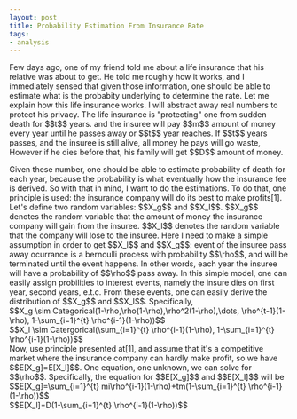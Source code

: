 ```yaml
---
layout: post
title: Probability Estimation From Insurance Rate
tags:
- analysis
---
```


<p>
Few days ago, one of my friend told me about a life insurance that his relative was about to get. He told me roughly how it works, and I immediately sensed that given those information, one should be able to estimate what is the probabity underlying to determine the rate. Let me explain how this life insurance works. I will abstract away real numbers to protect his privacy. The life insurance is "protecting" one from sudden death for $$t$$ years. and the insuree will pay $$m$$ amount of money every year until he passes away or $$t$$ year reaches. If $$t$$ years passes, and the insuree is still alive, all money he pays will go waste, However if he dies before that, his family will get $$D$$ amount of money.
</p>
<p>
Given these number, one should be able to estimate probability of death for each year, because the probability is what eventually how the insurance fee is derived. So with that in mind, I want to do the estimations. To do that, one principle is used: the insurance company will do its best to make profits[1]. Let's define two random variables: $$X_g$$ and $$X_l$$. $$X_g$$ denotes the random variable that the amount of money the insurance company will gain from the insuree. $$X_l$$ denotes the random variable that the company will lose to the insuree. Here I need to make a simple assumption in order to get $$X_l$$ and $$X_g$$: event of the insuree pass away ocurrance is a bernoulli process with probability $$\rho$$, and will be terminated until the event happens. In other words, each year the insuree will have a probability of $$\rho$$ pass away. In this simple model, one can easily assign probilities to interest events, namely the insure dies on first year, second years, e.t.c. From these events, one can easily derive the distribution of $$X_g$$ and $$X_l$$. Specifically,<br>
$$X_g \sim Categorical(1-\rho,\rho(1-\rho),\rho^2(1-\rho),\dots,  \rho^{t-1}(1-\rho), 1-\sum_{i=1}^{t} \rho^{i-1}(1-\rho))$$<br>
$$X_l \sim Catergorical(\sum_{i=1}^{t} \rho^{i-1}(1-\rho), 1-\sum_{i=1}^{t} \rho^{i-1}(1-\rho))$$<br>
Now, use principle presented at[1], and assume that it's a competitive market where the insurance company can hardly make profit, so we have $$E[X_g]=E[X_l]$$. One equation, one unknown, we can solve for $$\rho$$. Specifically, the equation for $$E[X_g]$$ and $$E[X_l]$$ will be <br>
$$E[X_g]=\sum_{i=1}^{t} mi\rho^{i-1}(1-\rho)+tm(1-\sum_{i=1}^{t} \rho^{i-1}(1-\rho))$$<br>
$$E[X_l]=D(1-\sum_{i=1}^{t} \rho^{i-1}(1-\rho))$$
</p>

